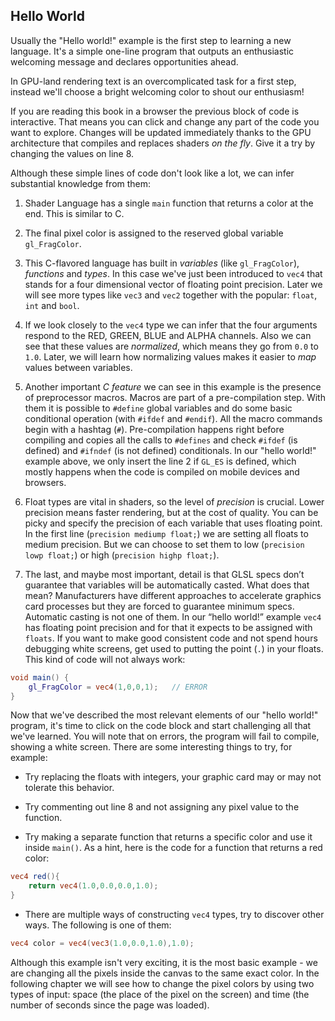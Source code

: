 ## Hello World

Usually the "Hello world!" example is the first step to learning a new language. It's a simple one-line program that outputs an enthusiastic welcoming message and declares opportunities ahead.

In GPU-land rendering text is an overcomplicated task for a first step, instead we'll choose a bright welcoming color to shout our enthusiasm!

<div class="codeAndCanvas" data="hello_world.frag"></div>

If you are reading this book in a browser the previous block of code is interactive. That means you can click and change any part of the code you want to explore. Changes will be updated immediately thanks to the GPU architecture that compiles and replaces shaders *on the fly*. Give it a try by changing the values on line 8.

Although these simple lines of code don't look like a lot, we can infer substantial knowledge from them:

1. Shader Language has a single `main` function that returns a color at the end. This is similar to C.

2. The final pixel color is assigned to the reserved global variable `gl_FragColor`.

3. This C-flavored language has built in *variables* (like `gl_FragColor`), *functions* and *types*. In this case we've just been introduced to `vec4` that stands for a four dimensional vector of floating point precision. Later we will see more types like `vec3` and `vec2` together with the popular: `float`, `int` and `bool`.

4. If we look closely to the `vec4` type we can infer that the four arguments respond to the RED, GREEN, BLUE and ALPHA channels. Also we can see that these values are *normalized*, which means they go from `0.0` to `1.0`. Later, we will learn how normalizing values makes it easier to *map* values between variables.

5. Another important *C feature* we can see in this example is the presence of preprocessor macros. Macros are part of a pre-compilation step. With them it is possible to `#define` global variables and do some basic conditional operation (with `#ifdef` and `#endif`). All the macro commands begin with a hashtag (`#`). Pre-compilation happens right before compiling and copies all the calls to `#defines` and check `#ifdef` (is defined) and `#ifndef` (is not defined) conditionals. In our "hello world!" example above, we only insert the line 2 if `GL_ES` is defined, which mostly happens when the code is compiled on mobile devices and browsers.

6. Float types are vital in shaders, so the level of *precision* is crucial. Lower precision means faster rendering, but at the cost of quality. You can be picky and specify the precision of each variable that uses floating point. In the first line (`precision mediump float;`) we are setting all floats to medium precision. But we can choose to set them to low (`precision lowp float;`) or high (`precision highp float;`).

7. The last, and maybe most important, detail is that GLSL specs don’t guarantee that variables will be automatically casted. What does that mean? Manufacturers have different approaches to accelerate graphics card processes but they are forced to guarantee minimum specs. Automatic casting is not one of them. In our “hello world!” example `vec4` has floating point precision and for that it expects to be assigned with `floats`. If you want to make good consistent code and not spend hours debugging white screens, get used to putting the point (`.`) in your floats. This kind of code will not always work:

```glsl
void main() {
    gl_FragColor = vec4(1,0,0,1);	// ERROR
}
```

Now that we've described the most relevant elements of our "hello world!" program, it's time to click on the code block and start challenging all that we've learned. You will note that on errors, the program will fail to compile, showing a white screen. There are some interesting things to try, for example:

* Try replacing the floats with integers, your graphic card may or may not tolerate this behavior.

* Try commenting out line 8 and not assigning any pixel value to the function.

* Try making a separate function that returns a specific color and use it inside `main()`. As a hint, here is the code for a function that returns a red color:

```glsl
vec4 red(){
    return vec4(1.0,0.0,0.0,1.0);
}
```

* There are multiple ways of constructing `vec4` types, try to discover other ways. The following is one of them:

```glsl
vec4 color = vec4(vec3(1.0,0.0,1.0),1.0);
```

Although this example isn't very exciting, it is the most basic example - we are changing all the pixels inside the canvas to the same exact color. In the following chapter we will see how to change the pixel colors by using two types of input: space (the place of the pixel on the screen) and time (the number of seconds since the page was loaded).
